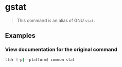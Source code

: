 # gstat

> This command is an alias of GNU `stat`.

## Examples

### View documentation for the original command

```bash
tldr [-p|--platform] common stat
```
